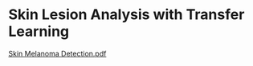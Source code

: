 # Skin Lesion Analysis with Transfer Learning

[Skin Melanoma Detection.pdf](https://github.com/MdShafiqu/Skin-Lesion-Analysis-with-Transfer-Learning/files/8765285/Skin.Melanoma.Detection.pdf)
